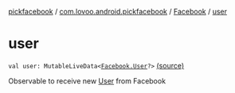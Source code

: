 [pickfacebook](../../index.md) / [com.lovoo.android.pickfacebook](../index.md) / [Facebook](index.md) / [user](./user.md)

# user

`val user: MutableLiveData<`[`Facebook.User`](-user/index.md)`?>` [(source)](https://github.com/lovoo/android-pickpic/blob/master/pickfacebook/src/main/kotlin/com/lovoo/android/pickfacebook/Facebook.kt#L49)

Observable to receive new [User](-user/index.md) from Facebook

